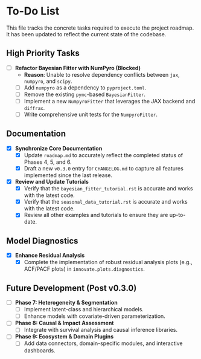# To-Do List

This file tracks the concrete tasks required to execute the project roadmap. It has been updated to reflect the current state of the codebase.

## High Priority Tasks

- [ ] **Refactor Bayesian Fitter with NumPyro (Blocked)**
    -   **Reason**: Unable to resolve dependency conflicts between `jax`, `numpyro`, and `scipy`.
    -   [ ] Add `numpyro` as a dependency to `pyproject.toml`.
    -   [ ] Remove the existing `pymc`-based `BayesianFitter`.
    -   [ ] Implement a new `NumpyroFitter` that leverages the JAX backend and `diffrax`.
    -   [ ] Write comprehensive unit tests for the `NumpyroFitter`.

## Documentation

- [x] **Synchronize Core Documentation**
    -   [x] Update `roadmap.md` to accurately reflect the completed status of Phases 4, 5, and 6.
    -   [x] Draft a new `v0.3.0` entry for `CHANGELOG.md` to capture all features implemented since the last release.
- [x] **Review and Update Tutorials**
    -   [x] Verify that the `bayesian_fitter_tutorial.rst` is accurate and works with the latest code.
    -   [x] Verify that the `seasonal_data_tutorial.rst` is accurate and works with the latest code.
    -   [x] Review all other examples and tutorials to ensure they are up-to-date.

## Model Diagnostics

- [x] **Enhance Residual Analysis**
    -   [x] Complete the implementation of robust residual analysis plots (e.g., ACF/PACF plots) in `innovate.plots.diagnostics`.

## Future Development (Post v0.3.0)

- [ ] **Phase 7: Heterogeneity & Segmentation**
    -   [ ] Implement latent-class and hierarchical models.
    -   [ ] Enhance models with covariate-driven parameterization.
- [ ] **Phase 8: Causal & Impact Assessment**
    -   [ ] Integrate with survival analysis and causal inference libraries.
- [ ] **Phase 9: Ecosystem & Domain Plugins**
    -   [ ] Add data connectors, domain-specific modules, and interactive dashboards.